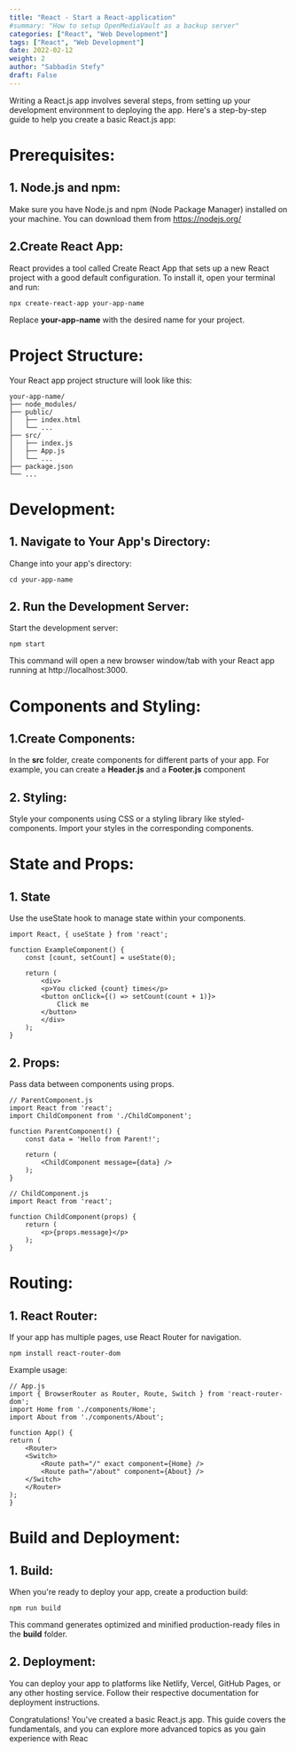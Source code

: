 ```yaml
---
title: "React - Start a React-application"
#summary: "How to setup OpenMediaVault as a backup server"
categories: ["React", "Web Development"]
tags: ["React", "Web Development"]
date: 2022-02-12
weight: 2
author: "Sabbadin Stefy"
draft: False
---
```



Writing a React.js app involves several steps, from setting up your development environment to deploying the app. Here's a step-by-step guide to help you create a basic React.js app:


# Prerequisites:


## 1. Node.js and npm:
Make sure you have Node.js and npm (Node Package Manager) installed on your machine. You can download them from https://nodejs.org/

## 2.Create React App:
React provides a tool called Create React App that sets up a new React project with a good default configuration. To install it, open your terminal and run:

    npx create-react-app your-app-name

Replace **your-app-name** with the desired name for your project.

# Project Structure:

Your React app project structure will look like this:

    your-app-name/
    ├── node_modules/
    ├── public/
    │   ├── index.html
    │   └── ...
    ├── src/
    │   ├── index.js
    │   ├── App.js
    │   └── ...
    ├── package.json
    └── ...

# Development:

## 1. Navigate to Your App's Directory:

Change into your app's directory:

    cd your-app-name

## 2. Run the Development Server:

Start the development server:

    npm start

This command will open a new browser window/tab with your React app running at http://localhost:3000.

# Components and Styling:

## 1.Create Components:

In the **src** folder, create components for different parts of your app. For example, you can create a **Header.js** and a **Footer.js** component

## 2. Styling:

Style your components using CSS or a styling library like styled-components. Import your styles in the corresponding components.

# State and Props:

## 1. State

Use the useState hook to manage state within your components.

    import React, { useState } from 'react';

    function ExampleComponent() {
        const [count, setCount] = useState(0);

        return (
            <div>
            <p>You clicked {count} times</p>
            <button onClick={() => setCount(count + 1)}>
                Click me
            </button>
            </div>
        );
    }

## 2. Props:

Pass data between components using props.

    // ParentComponent.js
    import React from 'react';
    import ChildComponent from './ChildComponent';

    function ParentComponent() {
        const data = 'Hello from Parent!';

        return (
            <ChildComponent message={data} />
        );
    }

    // ChildComponent.js
    import React from 'react';

    function ChildComponent(props) {
        return (
            <p>{props.message}</p>
        );
    }


# Routing:

## 1. React Router:

If your app has multiple pages, use React Router for navigation.

    npm install react-router-dom


Example usage:

    // App.js
    import { BrowserRouter as Router, Route, Switch } from 'react-router-dom';
    import Home from './components/Home';
    import About from './components/About';

    function App() {
    return (
        <Router>
        <Switch>
            <Route path="/" exact component={Home} />
            <Route path="/about" component={About} />
        </Switch>
        </Router>
    );
    }


# Build and Deployment:

## 1. Build:
When you're ready to deploy your app, create a production build:

    npm run build

This command generates optimized and minified production-ready files in the **build** folder.

## 2. Deployment:

You can deploy your app to platforms like Netlify, Vercel, GitHub Pages, or any other hosting service. Follow their respective documentation for deployment instructions.

Congratulations! You've created a basic React.js app. This guide covers the fundamentals, and you can explore more advanced topics as you gain experience with Reac

